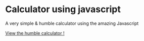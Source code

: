 <h1>Calculator using javascript</h1>
<p>A very simple & humble calculator using the amazing Javascript</p>
<a href='https://lulay2020.github.io/basicPractice/calculator/'>View the humble calculator !</a>
